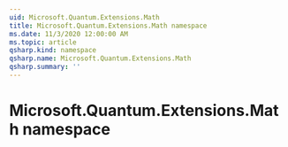 ```yaml
---
uid: Microsoft.Quantum.Extensions.Math
title: Microsoft.Quantum.Extensions.Math namespace
ms.date: 11/3/2020 12:00:00 AM
ms.topic: article
qsharp.kind: namespace
qsharp.name: Microsoft.Quantum.Extensions.Math
qsharp.summary: ''
---
```


# Microsoft.Quantum.Extensions.Math namespace



